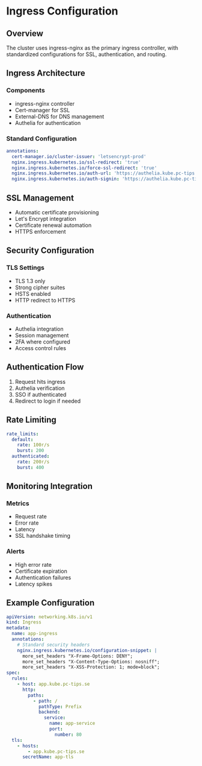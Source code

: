# Ingress Configuration

## Overview

The cluster uses ingress-nginx as the primary ingress controller, with standardized configurations for SSL,
authentication, and routing.

## Ingress Architecture

### Components

- ingress-nginx controller
- Cert-manager for SSL
- External-DNS for DNS management
- Authelia for authentication

### Standard Configuration

```yaml
annotations:
  cert-manager.io/cluster-issuer: 'letsencrypt-prod'
  nginx.ingress.kubernetes.io/ssl-redirect: 'true'
  nginx.ingress.kubernetes.io/force-ssl-redirect: 'true'
  nginx.ingress.kubernetes.io/auth-url: 'https://authelia.kube.pc-tips.se/api/verify'
  nginx.ingress.kubernetes.io/auth-signin: 'https://authelia.kube.pc-tips.se/'
```

## SSL Management

- Automatic certificate provisioning
- Let's Encrypt integration
- Certificate renewal automation
- HTTPS enforcement

## Security Configuration

### TLS Settings

- TLS 1.3 only
- Strong cipher suites
- HSTS enabled
- HTTP redirect to HTTPS

### Authentication

- Authelia integration
- Session management
- 2FA where configured
- Access control rules

## Authentication Flow

1. Request hits ingress
2. Authelia verification
3. SSO if authenticated
4. Redirect to login if needed

## Rate Limiting

```yaml
rate_limits:
  default:
    rate: 100r/s
    burst: 200
  authenticated:
    rate: 200r/s
    burst: 400
```

## Monitoring Integration

### Metrics

- Request rate
- Error rate
- Latency
- SSL handshake timing

### Alerts

- High error rate
- Certificate expiration
- Authentication failures
- Latency spikes

## Example Configuration

```yaml
apiVersion: networking.k8s.io/v1
kind: Ingress
metadata:
  name: app-ingress
  annotations:
    # Standard security headers
    nginx.ingress.kubernetes.io/configuration-snippet: |
      more_set_headers "X-Frame-Options: DENY";
      more_set_headers "X-Content-Type-Options: nosniff";
      more_set_headers "X-XSS-Protection: 1; mode=block";
spec:
  rules:
    - host: app.kube.pc-tips.se
      http:
        paths:
          - path: /
            pathType: Prefix
            backend:
              service:
                name: app-service
                port:
                  number: 80
  tls:
    - hosts:
        - app.kube.pc-tips.se
      secretName: app-tls
```
